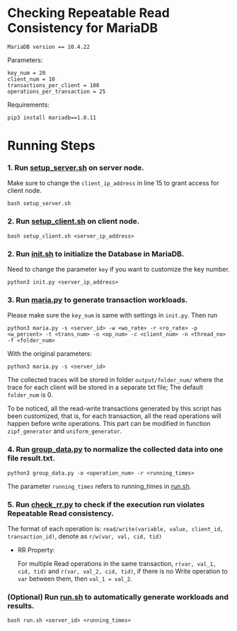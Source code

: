# Checking Repeatable Read Consistency for MariaDB


```
MariaDB version == 10.4.22
```
Parameters:
```
key_num = 20
client_num = 10
transactions_per_client = 100
operations_per_transaction = 25
```
Requirements:
```
pip3 install mariadb==1.0.11
```

# Running Steps

### 1. Run [setup_server.sh](./setup_server.sh) on server node.
Make sure to change the `client_ip_address` in line 15 to grant access for client node.
```
bash setup_server.sh
```
### 2. Run [setup_client.sh](./setup_client.sh) on client node.
```
bash setup_client.sh <server_ip_address>
```
### 2. Run [init.sh](./init.sh) to initialize the Database in MariaDB.

Need to change the parameter `key` if you want to customize the key number.
```
python3 init.py <server_ip_address>
```
### 3. Run [maria.py](./maria.py) to generate transaction workloads. 

Please make sure the `key_num` is same with settings in `init.py`. Then run
```
python3 maria.py -s <server_id> -w <wo_rate> -r <ro_rate> -p <w_percent> -t <trans_num> -o <op_num> -c <client_num> -n <thread_no> -f <folder_num>
```
With the original parameters:
```
python3 maria.py -s <server_id>
```
The collected traces will be stored in folder `output/folder_num/` where the trace for each client will be stored in a separate txt file; The default `folder_num` is 0.

To be noticed, all the read-write transactions generated by this script has been customized, that is, for each transaction, all the read operations will happen before write operations. This part can be modified in function `zipf_generator` and `uniform_generator`.

### 4. Run [group_data.py](./group_data.py) to normalize the collected data into one file result.txt.
```
python3 group_data.py -o <operation_num> -r <running_times>
```
The parameter `running_times` refers to running_times in [run.sh](./run.sh).

### 5. Run [check_rr.py](./check_rr.py) to check if the execution run violates Repeatable Read consistency.

The format of each operation is: `read/write(variable, value, client_id, transaction_id)`, denote as `r/w(var, val, cid, tid)`
* RR Property:

    For multiple Read operations in the same transaction, `r(var, val_1, cid, tid)` and `r(var, val_2, cid, tid)`, if there is no Write operation to `var` between them, then `val_1 = val_2`.
  
### (Optional) Run [run.sh](./run.sh) to automatically generate workloads and results.
```
bash run.sh <server_id> <running_times>
```
